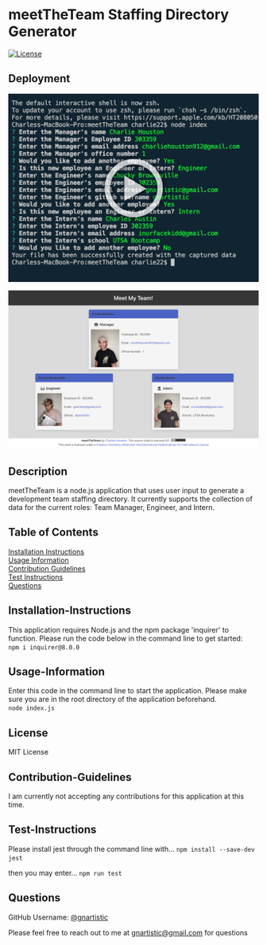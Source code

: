 # meetTheTeam Staffing Directory Generator
  [![License](https://img.shields.io/badge/License-MIT-yellow.svg)](https://opensource.org/licenses/MIT)
  
  ## Deployment
  [![Click this to view walkthrough video](/assets/images/My%20project.jpg)](https://vimeo.com/728667581)

  [![screenshot 1](/assets/images/Screen%20Shot%202022-07-10%20at%205.28.20%20PM.png)](https://gnartistic.github.io/meetTheTeam)

  ## Description
  
  meetTheTeam is a node.js application that uses user input to generate a development team staffing directory. It currently supports the collection of data for the current roles: Team Manager, Engineer, and Intern.
  
  ## Table of Contents
  
  [Installation Instructions](#installation-instructions)  
  [Usage Information](#usage-information)  
  [Contribution Guidelines](#contribution-guidelines)  
  [Test Instructions](#test-instructions)  
  [Questions](#questions)  
  
  ## Installation-Instructions
  
   This application requires Node.js and the npm package 'inquirer' to function. Please run the code below in the command line to get started:  
  ```npm i inquirer@8.0.0```
  
  ## Usage-Information
  
  Enter this code in the command line to start the application. Please make sure you are in the root directory of the application beforehand.  
  ```node index.js```
  
  ## License
  
  MIT License
  
  ## Contribution-Guidelines
  
  I am currently not accepting any contributions for this application at this time.
  
  ## Test-Instructions
  
  Please install jest through the command line with...
  ```npm install --save-dev jest``` 

  then you may enter...
  ```npm run test```
  
  ## Questions
  
  GitHub Username: [@gnartistic](https://github.com/gnartistic)  
  
  Please feel free to reach out to me at [gnartistic@gmail.com](mailto:gnartistic@gmail.com) for questions

